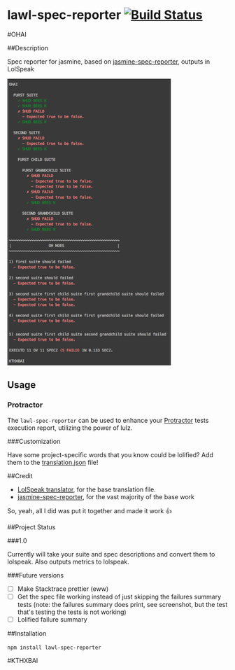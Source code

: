 
lawl-spec-reporter  [![Build Status](https://travis-ci.org/ItsASine/lawl-spec-reporter.svg?branch=develop)](https://travis-ci.org/ItsASine/lawl-spec-reporter)
========================

#OHAI

##Description

Spec reporter for jasmine, based on [jasmine-spec-reporter](https://raw.github.com/bcaudan/jasmine-spec-reporter/), outputs in LolSpeak

![Screenshot](/screenshot.png)

## Usage
### Protractor
The `lawl-spec-reporter` can be used to enhance your [Protractor](https://github.com/angular/protractor) tests execution report, utilizing the power of lulz.

###Customization

Have some project-specific words that you know could be lolified? Add them to the [translation.json](/src/translation.json) file!

##Credit

* [LolSpeak translator](https://code.google.com/p/pylolz/), for the base translation file.
* [jasmine-spec-reporter](https://raw.github.com/bcaudan/jasmine-spec-reporter/), for the vast majority of the base work

So, yeah, all I did was put it together and made it work :+1:

##Project Status

###1.0

Currently will take your suite and spec descriptions and convert them to lolspeak. Also outputs metrics to lolspeak.

###Future versions

- [ ] Make Stacktrace prettier (eww)
- [ ] Get the spec file working instead of just skipping the failures summary tests (note: the failures summary does print, see screenshot, but the test that's testing the tests is not working)
- [ ] Lolified failure summary

##Installation

`npm install lawl-spec-reporter`

#KTHXBAI
